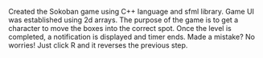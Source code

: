 Created the Sokoban game using C++ language and sfml library. Game UI was established using 2d arrays. The purpose of the game is to get a character to move the boxes into the correct spot. Once the level is completed, a notification is displayed and timer ends. Made a mistake? No worries! Just click R and it reverses the previous step.
